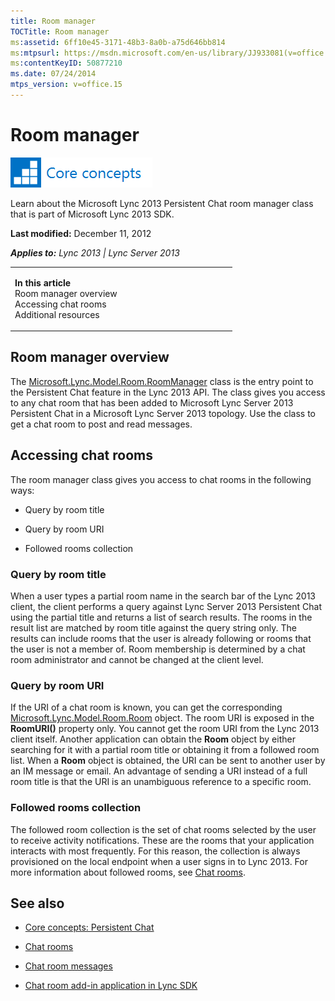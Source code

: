 ```yaml
---
title: Room manager
TOCTitle: Room manager
ms:assetid: 6ff10e45-3171-48b3-8a0b-a75d646bb814
ms:mtpsurl: https://msdn.microsoft.com/en-us/library/JJ933081(v=office.15)
ms:contentKeyID: 50877210
ms.date: 07/24/2014
mtps_version: v=office.15
---
```


# Room manager

![Core concepts](images/JJ933133.mod_icon_CoreConcepts_long(Office.15).png "Core concepts")

Learn about the Microsoft Lync 2013 Persistent Chat room manager class that is part of Microsoft Lync 2013 SDK.

**Last modified:** December 11, 2012

***Applies to:** Lync 2013 | Lync Server 2013*

<table>
<colgroup>
<col style="width: 50%" />
<col style="width: 50%" />
</colgroup>
<tbody>
<tr class="odd">
<td><p></p>
<p><strong>In this article</strong><br />
Room manager overview<br />
Accessing chat rooms<br />
Additional resources</p></td>
<td><p></p></td>
</tr>
</tbody>
</table>

## Room manager overview

The [Microsoft.Lync.Model.Room.RoomManager](https://msdn.microsoft.com/en-us/library/jj277050\(v=office.15\)) class is the entry point to the Persistent Chat feature in the Lync 2013 API. The class gives you access to any chat room that has been added to Microsoft Lync Server 2013 Persistent Chat in a Microsoft Lync Server 2013 topology. Use the class to get a chat room to post and read messages.

## Accessing chat rooms

The room manager class gives you access to chat rooms in the following ways:

  - Query by room title

  - Query by room URI

  - Followed rooms collection

### Query by room title

When a user types a partial room name in the search bar of the Lync 2013 client, the client performs a query against Lync Server 2013 Persistent Chat using the partial title and returns a list of search results. The rooms in the result list are matched by room title against the query string only. The results can include rooms that the user is already following or rooms that the user is not a member of. Room membership is determined by a chat room administrator and cannot be changed at the client level.

### Query by room URI

If the URI of a chat room is known, you can get the corresponding [Microsoft.Lync.Model.Room.Room](https://msdn.microsoft.com/en-us/library/jj266467\(v=office.15\)) object. The room URI is exposed in the **RoomURI()** property only. You cannot get the room URI from the Lync 2013 client itself. Another application can obtain the **Room** object by either searching for it with a partial room title or obtaining it from a followed room list. When a **Room** object is obtained, the URI can be sent to another user by an IM message or email. An advantage of sending a URI instead of a full room title is that the URI is an unambiguous reference to a specific room.

### Followed rooms collection

The followed room collection is the set of chat rooms selected by the user to receive activity notifications. These are the rooms that your application interacts with most frequently. For this reason, the collection is always provisioned on the local endpoint when a user signs in to Lync 2013. For more information about followed rooms, see [Chat rooms](chat-rooms.md).

## See also

  - [Core concepts: Persistent Chat](core-concepts-persistent-chat.md)

  - [Chat rooms](chat-rooms.md)

  - [Chat room messages](chat-room-messages.md)

  - [Chat room add-in application in Lync SDK](chat-room-add-in-application-in-lync-sdk.md)

